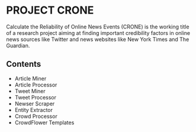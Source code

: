 # PROJECT CRONE
Calculate the Reliability of Online News Events (CRONE) is the working title of a research project aiming at finding important credibility factors in online news sources like Twitter and news websites like New York Times and The Guardian.

## Contents
- Article Miner
- Article Processor
- Tweet Miner
- Tweet Processor
- Newser Scraper
- Entity Extractor
- Crowd Processor
- CrowdFlower Templates
